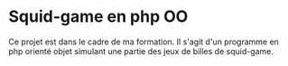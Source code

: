 # Squid-game en php OO
Ce projet est dans le cadre de ma formation.
Il s'agit d'un programme en php orienté objet simulant une partie des jeux de billes de squid-game.


